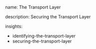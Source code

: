 name: The Transport Layer

description: Securing the Transport Layer

insights:

- identifying-the-transport-layer
- securing-the-transport-layer
